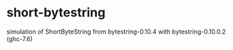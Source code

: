 short-bytestring
================

simulation of ShortByteString from bytestring-0.10.4 with bytestring-0.10.0.2 (ghc-7.6)
